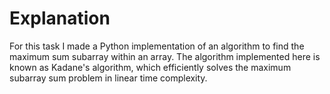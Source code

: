 # Explanation
For this task I made a Python implementation of an algorithm to find the maximum sum subarray within an array. The algorithm implemented here is known as Kadane's algorithm, which efficiently solves the maximum subarray sum problem in linear time complexity.

